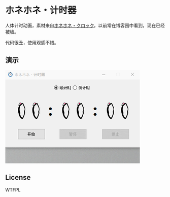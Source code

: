 # ホネホネ・计时器
人体计时动画，素材来自[ホネホネ・クロック](http://chabudai.org/blog/?p=59)，以前常在博客园中看到，现在已经被墙。

代码很丑，使用观感不错。

## 演示
![ホネホネ・计时器](https://raw.githubusercontent.com/huiyadanli/Timer/master/Material/Timer.gif)

## License
WTFPL
